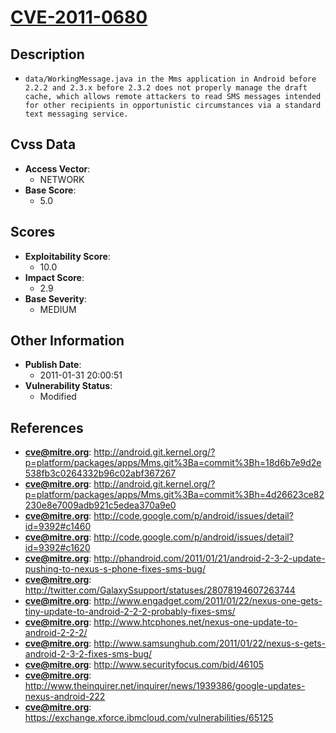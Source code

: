 
# [CVE-2011-0680](http://android.git.kernel.org/?p=platform/packages/apps/Mms.git%3Ba=commit%3Bh=18d6b7e9d2e538fb3c0264332b96c02abf367267)

## Description

- `data/WorkingMessage.java in the Mms application in Android before 2.2.2 and 2.3.x before 2.3.2 does not properly manage the draft cache, which allows remote attackers to read SMS messages intended for other recipients in opportunistic circumstances via a standard text messaging service.`

## Cvss Data

- **Access Vector**:
  - NETWORK
- **Base Score**:
  - 5.0

## Scores

- **Exploitability Score**:
  - 10.0
- **Impact Score**:
  - 2.9
- **Base Severity**:
  - MEDIUM

## Other Information

- **Publish Date**:
  - 2011-01-31 20:00:51
- **Vulnerability Status**:
  - Modified

## References

- **cve@mitre.org**: http://android.git.kernel.org/?p=platform/packages/apps/Mms.git%3Ba=commit%3Bh=18d6b7e9d2e538fb3c0264332b96c02abf367267
- **cve@mitre.org**: http://android.git.kernel.org/?p=platform/packages/apps/Mms.git%3Ba=commit%3Bh=4d26623ce82230e8e7009adb921c5edea370a9e0
- **cve@mitre.org**: http://code.google.com/p/android/issues/detail?id=9392#c1460
- **cve@mitre.org**: http://code.google.com/p/android/issues/detail?id=9392#c1620
- **cve@mitre.org**: http://phandroid.com/2011/01/21/android-2-3-2-update-pushing-to-nexus-s-phone-fixes-sms-bug/
- **cve@mitre.org**: http://twitter.com/GalaxySsupport/statuses/28078194607263744
- **cve@mitre.org**: http://www.engadget.com/2011/01/22/nexus-one-gets-tiny-update-to-android-2-2-2-probably-fixes-sms/
- **cve@mitre.org**: http://www.htcphones.net/nexus-one-update-to-android-2-2-2/
- **cve@mitre.org**: http://www.samsunghub.com/2011/01/22/nexus-s-gets-android-2-3-2-fixes-sms-bug/
- **cve@mitre.org**: http://www.securityfocus.com/bid/46105
- **cve@mitre.org**: http://www.theinquirer.net/inquirer/news/1939386/google-updates-nexus-android-222
- **cve@mitre.org**: https://exchange.xforce.ibmcloud.com/vulnerabilities/65125
